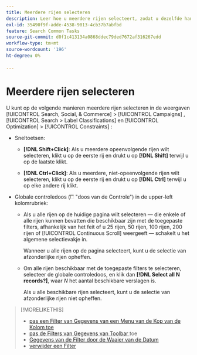 ```yaml
---
title: Meerdere rijen selecteren
description: Leer hoe u meerdere rijen selecteert, zodat u dezelfde handeling op alle rijen kunt uitvoeren.
exl-id: 35490f9f-adde-4538-9013-4cb37b7abfbd
feature: Search Common Tasks
source-git-commit: d0f1c413134a0868ddec79ded7672af316267edd
workflow-type: tm+mt
source-wordcount: '196'
ht-degree: 0%

---
```


# Meerdere rijen selecteren

U kunt op de volgende manieren meerdere rijen selecteren in de weergaven [!UICONTROL Search, Social, & Commerce] > [!UICONTROL Campaigns] , [!UICONTROL Search > Label Classifications] en [!UICONTROL Optimization] > [!UICONTROL Constraints] :

* Sneltoetsen:

   * **[!DNL Shift+Click]**: Als u meerdere opeenvolgende rijen wilt selecteren, klikt u op de eerste rij en drukt u op **[!DNL Shift]** terwijl u op de laatste klikt.

   * **[!DNL Ctrl+Click]**: Als u meerdere, niet-opeenvolgende rijen wilt selecteren, klikt u op de eerste rij en drukt u op **[!DNL Ctrl]** terwijl u op elke andere rij klikt.

* Globale controledoos (![ doos van de Controle ](/help/search-social-commerce/assets/check-box.png) &quot;doos van de Controle&quot;) in de upper-left kolomrubriek:

   * Als u alle rijen op de huidige pagina wilt selecteren — die enkele of alle rijen kunnen bevatten die beschikbaar zijn met de toegepaste filters, afhankelijk van het feit of u 25 rijen, 50 rijen, 100 rijen, 200 rijen of [!UICONTROL Continuous Scroll] weergeeft — schakelt u het algemene selectievakje in.

     Wanneer u alle rijen op de pagina selecteert, kunt u de selectie van afzonderlijke rijen opheffen.

   * Om alle rijen beschikbaar met de toegepaste filters te selecteren, selecteer de globale controledoos, en klik dan **[!DNL Select all N records?]**, waar *N* het aantal beschikbare verslagen is.

     Als u alle beschikbare rijen selecteert, kunt u de selectie van afzonderlijke rijen niet opheffen.

>[!MORELIKETHIS]
>
>* [ pas een Filter van Gegevens van een Menu van de Kop van de Kolom toe ](../data-views/ad-hoc-settings/column-filter-apply-from-column-heading.md)
>* [ pas de Filters van Gegevens van Toolbar ](../data-views/ad-hoc-settings/column-filter-apply-from-toolbar.md) toe
>* [ Gegevens van de Filter door de Waaier van de Datum ](../data-views/ad-hoc-settings/date-filter.md)
>* [ verwijder een Filter ](../data-views/ad-hoc-settings/column-filter-remove.md)
